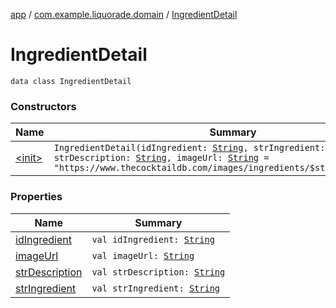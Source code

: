 [app](../../index.md) / [com.example.liquorade.domain](../index.md) / [IngredientDetail](./index.md)

# IngredientDetail

`data class IngredientDetail`

### Constructors

| Name | Summary |
|---|---|
| [&lt;init&gt;](-init-.md) | `IngredientDetail(idIngredient: `[`String`](https://kotlinlang.org/api/latest/jvm/stdlib/kotlin/-string/index.html)`, strIngredient: `[`String`](https://kotlinlang.org/api/latest/jvm/stdlib/kotlin/-string/index.html)`, strDescription: `[`String`](https://kotlinlang.org/api/latest/jvm/stdlib/kotlin/-string/index.html)`, imageUrl: `[`String`](https://kotlinlang.org/api/latest/jvm/stdlib/kotlin/-string/index.html)` = "https://www.thecocktaildb.com/images/ingredients/$strIngredient.png")` |

### Properties

| Name | Summary |
|---|---|
| [idIngredient](id-ingredient.md) | `val idIngredient: `[`String`](https://kotlinlang.org/api/latest/jvm/stdlib/kotlin/-string/index.html) |
| [imageUrl](image-url.md) | `val imageUrl: `[`String`](https://kotlinlang.org/api/latest/jvm/stdlib/kotlin/-string/index.html) |
| [strDescription](str-description.md) | `val strDescription: `[`String`](https://kotlinlang.org/api/latest/jvm/stdlib/kotlin/-string/index.html) |
| [strIngredient](str-ingredient.md) | `val strIngredient: `[`String`](https://kotlinlang.org/api/latest/jvm/stdlib/kotlin/-string/index.html) |

